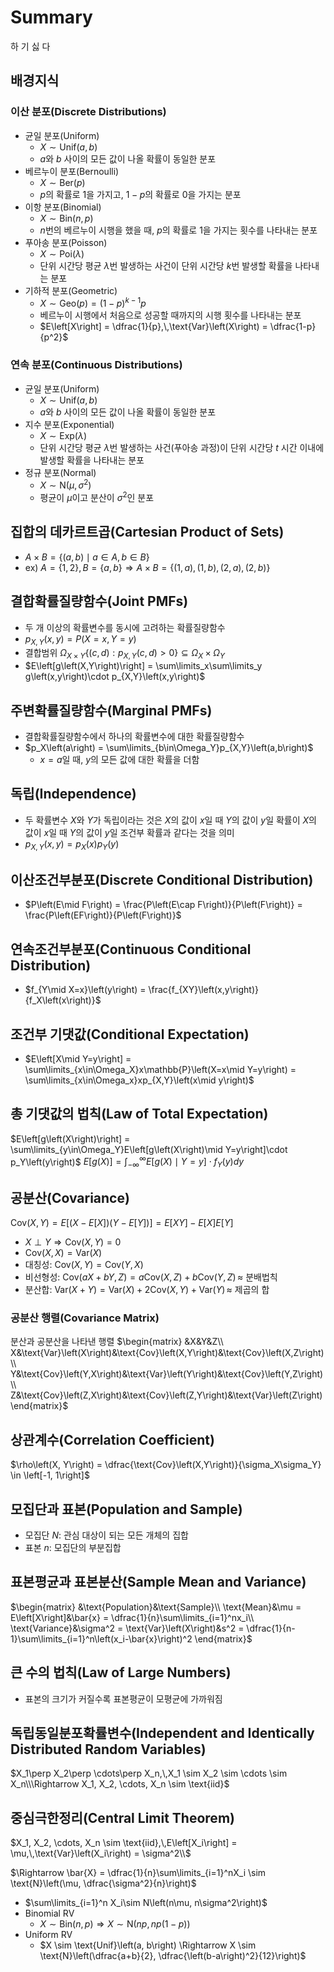 # Summary

하 기 싫 다

## 배경지식

### 이산 분포(Discrete Distributions)

- 균일 분포(Uniform)
  - $X \sim \text{Unif}(a, b)$
  - $a$와 $b$ 사이의 모든 값이 나올 확률이 동일한 분포
- 베르누이 분포(Bernoulli)
  - $X \sim \text{Ber}(p)$
  - $p$의 확률로 1을 가지고, $1-p$의 확률로 0을 가지는 분포
- 이항 분포(Binomial)
  - $X \sim \text{Bin}(n, p)$
  - $n$번의 베르누이 시행을 했을 때, $p$의 확률로 1을 가지는 횟수를 나타내는 분포
- 푸아송 분포(Poisson)
  - $X \sim \text{Poi}(\lambda)$
  - 단위 시간당 평균 $\lambda$번 발생하는 사건이 단위 시간당 $k$번 발생할 확률을 나타내는 분포
- 기하적 분포(Geometric)
  - $X \sim \text{Geo}(p) = \left(1-p\right)^{k-1}p$
  - 베르누이 시행에서 처음으로 성공할 때까지의 시행 횟수를 나타내는 분포
  - $E\left[X\right] = \dfrac{1}{p},\,\text{Var}\left(X\right) = \dfrac{1-p}{p^2}$

### 연속 분포(Continuous Distributions)

- 균일 분포(Uniform)
  - $X \sim \text{Unif}(a, b)$
  - $a$와 $b$ 사이의 모든 값이 나올 확률이 동일한 분포
- 지수 분포(Exponential)
  - $X \sim \text{Exp}(\lambda)$
  - 단위 시간당 평균 $\lambda$번 발생하는 사건(푸아송 과정)이 단위 시간당 $t$ 시간 이내에 발생할 확률을 나타내는 분포
- 정규 분포(Normal)
  - $X \sim \text{N}(\mu, \sigma^2)$
  - 평균이 $\mu$이고 분산이 $\sigma^2$인 분포

## 집합의 데카르트곱(Cartesian Product of Sets)

- $A \times B = \{(a, b) \mid a \in A, b \in B\}$
- ex) $A = \{1, 2\}, B = \{a, b\} \Rightarrow A \times B = \{(1, a), (1, b), (2, a), (2, b)\}$

## 결합확률질량함수(Joint PMFs)

- 두 개 이상의 확률변수를 동시에 고려하는 확률질량함수
- $p_{X, Y}(x, y) = P(X = x, Y = y)$
- 결합범위 $\Omega_{X\times Y}\{\left(c, d\right): p_{X, Y}\left(c, d\right) > 0\} \subseteq \Omega_X\times\Omega_Y$
- $E\left[g\left(X,Y\right)\right] = \sum\limits_x\sum\limits_y g\left(x,y\right)\cdot p_{X,Y}\left(x,y\right)$

## 주변확률질량함수(Marginal PMFs)

- 결합확률질량함수에서 하나의 확률변수에 대한 확률질량함수
- $p_X\left(a\right) = \sum\limits_{b\in\Omega_Y}p_{X,Y}\left(a,b\right)$
  - $x = a$일 때, $y$의 모든 값에 대한 확률을 더함

## 독립(Independence)

- 두 확률변수 $X$와 $Y$가 독립이라는 것은 $X$의 값이 $x$일 때 $Y$의 값이 $y$일 확률이 $X$의 값이 $x$일 때 $Y$의 값이 $y$일 조건부 확률과 같다는 것을 의미
- $p_{X,Y}\left(x,y\right) = p_X\left(x\right)p_Y\left(y\right)$

## 이산조건부분포(Discrete Conditional Distribution)

- $P\left(E\mid F\right) = \frac{P\left(E\cap F\right)}{P\left(F\right)} = \frac{P\left(EF\right)}{P\left(F\right)}$

## 연속조건부분포(Continuous Conditional Distribution)

- $f_{Y\mid X=x}\left(y\right) = \frac{f_{XY}\left(x,y\right)}{f_X\left(x\right)}$

## 조건부 기댓값(Conditional Expectation)

- $E\left[X\mid Y=y\right] = \sum\limits_{x\in\Omega_X}x\mathbb{P}\left(X=x\mid Y=y\right) = \sum\limits_{x\in\Omega_x}xp_{X,Y}\left(x\mid y\right)$

## 총 기댓값의 법칙(Law of Total Expectation)

$E\left[g\left(X\right)\right]
= \sum\limits_{y\in\Omega_Y}E\left[g\left(X\right)\mid Y=y\right]\cdot p_Y\left(y\right)$
$E\left[g\left(X\right)\right] = \int_{-\infty}^{\infty}E\left[g\left(X\right)\mid Y=y\right]\cdot f_Y\left(y\right)dy$

## 공분산(Covariance)

$\text{Cov}\left(X,Y\right)
= E\left[\left(X-E\left[X\right]\right)\left(Y-E\left[Y\right]\right)\right]
= E\left[XY\right] - E\left[X\right]E\left[Y\right]$

- $X\perp Y \Rightarrow \text{Cov}\left(X,Y\right) = 0$
- $\text{Cov}\left(X,X\right) = \text{Var}\left(X\right)$
- 대칭성: $\text{Cov}\left(X,Y\right) = \text{Cov}\left(Y,X\right)$
- 비선형성: $\text{Cov}\left(aX+bY,Z\right) = a\text{Cov}\left(X,Z\right) + b\text{Cov}\left(Y,Z\right)\, \approx$ 분배법칙
- 분산합: $\text{Var}\left(X+Y\right) = \text{Var}\left(X\right) + 2\text{Cov}\left(X,Y\right) + \text{Var}\left(Y\right)\,\approx$ 제곱의 합

### 공분산 행렬(Covariance Matrix)

분산과 공분산을 나타낸 행렬
$\begin{matrix}
  &X&Y&Z\\
X&\text{Var}\left(X\right)&\text{Cov}\left(X,Y\right)&\text{Cov}\left(X,Z\right)\\
Y&\text{Cov}\left(Y,X\right)&\text{Var}\left(Y\right)&\text{Cov}\left(Y,Z\right)\\
Z&\text{Cov}\left(Z,X\right)&\text{Cov}\left(Z,Y\right)&\text{Var}\left(Z\right)
\end{matrix}$

## 상관계수(Correlation Coefficient)

$\rho\left(X, Y\right) = \dfrac{\text{Cov}\left(X,Y\right)}{\sigma_X\sigma_Y} \in \left[-1, 1\right]$

## 모집단과 표본(Population and Sample)

- 모집단 $N$: 관심 대상이 되는 모든 개체의 집합
- 표본 $n$: 모집단의 부분집합

## 표본평균과 표본분산(Sample Mean and Variance)

$\begin{matrix}
  &\text{Population}&\text{Sample}\\
\text{Mean}&\mu = E\left[X\right]&\bar{x} = \dfrac{1}{n}\sum\limits_{i=1}^nx_i\\
\text{Variance}&\sigma^2 = \text{Var}\left(X\right)&s^2 = \dfrac{1}{n-1}\sum\limits_{i=1}^n\left(x_i-\bar{x}\right)^2
\end{matrix}$

## 큰 수의 법칙(Law of Large Numbers)

- 표본의 크기가 커질수록 표본평균이 모평균에 가까워짐

## 독립동일분포확률변수(Independent and Identically Distributed Random Variables)

$X_1\perp X_2\perp \cdots\perp X_n,\,X_1 \sim X_2 \sim \cdots \sim X_n\\\Rightarrow X_1, X_2, \cdots, X_n \sim \text{iid}$

## 중심극한정리(Central Limit Theorem)

$X_1, X_2, \cdots, X_n \sim \text{iid},\,E\left[X_i\right] = \mu,\,\text{Var}\left(X_i\right) = \sigma^2\\$

$\Rightarrow \bar{X} = \dfrac{1}{n}\sum\limits_{i=1}^nX_i \sim \text{N}\left(\mu, \dfrac{\sigma^2}{n}\right)$

- $\sum\limits_{i=1}^n X_i\sim N\left(n\mu, n\sigma^2\right)$
- Binomial RV
  - $X \sim \text{Bin}\left(n, p\right) \Rightarrow X \sim \text{N}\left(np, np\left(1-p\right)\right)$
- Uniform RV
  - $X \sim \text{Unif}\left(a, b\right) \Rightarrow X \sim \text{N}\left(\dfrac{a+b}{2}, \dfrac{\left(b-a\right)^2}{12}\right)$

